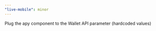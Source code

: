 ```yaml
---
"live-mobile": minor
---
```


Plug the apy component to the Wallet API parameter (hardcoded values)
